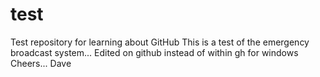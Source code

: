 test
====

Test repository for learning about GitHub
This is a test of the emergency broadcast system...
Edited on github instead of within gh for windows
Cheers... Dave
